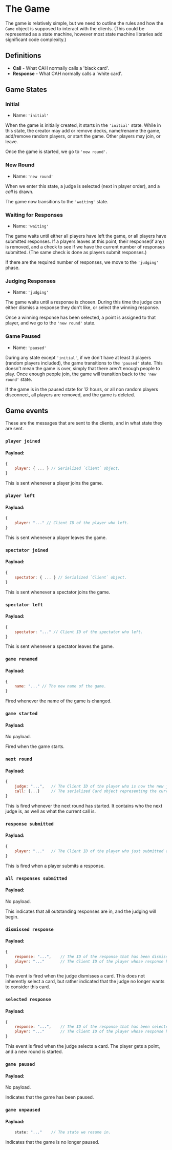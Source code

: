 # The Game

The game is relatively simple, but we need to outline the rules and how the `Game` object is supposed to interact with
the clients. (This could be represented as a state machine, however most state machine libraries add significant code
complexity.)

## Definitions

* **Call** - What CAH normally calls a 'black card'.
* **Response** - What CAH normally calls a 'white card'.

## Game States

### Initial

* Name: `'initial'`

When the game is initially created, it starts in the `'initial'` state. While in this state, the creator may add or
remove decks, name/rename the game, add/remove random players, or start the game. Other players may join, or leave.

Once the game is started, we go to `'new round'`.

### New Round

* Name: `'new round'`

When we enter this state, a judge is selected (next in player order), and a _call_ is drawn.

The game now transitions to the `'waiting'` state.

### Waiting for Responses

* Name: `'waiting'`

The game waits until either all players have left the game, or all players have  submitted responses. If a players
leaves at this point, their response(if any) is removed, and a check to see if we have  the current number of responses
submitted. (The same check is done as players submit responses.)

If there are the required number of responses, we move to the `'judging'` phase.

### Judging Responses

* Name: `'judging'`

The game waits until a response is chosen. During this time the judge can either dismiss a response they don't like, or
select the winning response.

Once a winning response has been selected, a point is assigned to that player, and we go to the `'new round'` state.

### Game Paused

* Name: `'paused'`

During any state except `'initial'`, if we don't have at least 3 players (random players included), the game transitions
to the `'paused'` state. This doesn't mean the game is over, simply that there aren't enough people to play. Once
enough people join, the game will transition back to the `'new round'` state.

If the game is in the paused state for 12 hours, or all non random players disconnect, all players are removed, and the
game is deleted.

## Game events

These are the messages that are sent to the clients, and in what state they are sent.

### `player joined`

#### Payload:

```javascript
{
    player: { ... } // Serialized `Client` object.
}
```

This is sent whenever a player joins the game.

### `player left`

#### Payload:

```javascript
{
    player: "..." // Client ID of the player who left.
}
```

This is sent whenever a player leaves the game.

### `spectator joined`

#### Payload:

```javascript
{
    spectator: { ... } // Serialized `Client` object.
}
```

This is sent whenever a spectator joins the game.

### `spectator left`

#### Payload:

```javascript
{
    spectator: "..." // Client ID of the spectator who left.
}
```

This is sent whenever a spectator leaves the game.

### `game renamed`

#### Payload:

```javascript
{
    name: "..." // The new name of the game.
}
```

Fired whenever the name of the game is changed.

### `game started`

#### Payload:

No payload.

Fired when the game starts.

### `next round`

#### Payload:

```javascript
{
    judge: "...",   // The Client ID of the player who is now the new judge.
    call: {...}     // The serialized Card object representing the current call.
}
```

This is fired whenever the next round has started. It contains who the next judge is, as well as what the current call
is.

### `response submitted`

#### Payload:

```javascript
{
    player: "..."   // The Client ID of the player who just submitted a response.
}
```

This is fired when a player submits a response.

### `all responses submitted`

#### Payload:

No payload.

This indicates that all outstanding responses are in, and the judging will begin.

### `dismissed response`

#### Payload:

```javascript
{
    response: "...",    // The ID of the response that has been dismissed.
    player: "..."       // The Client ID of the player whose response has been dismissed.
}
```

This event is fired when the judge dismisses a card. This does not inherently select a card, but rather indicated that
the judge no longer wants to consider this card.

### `selected response`

#### Payload:

```javascript
{
    response: "...",    // The ID of the response that has been selected.
    player: "..."       // The Client ID of the player whose response has been selected.
}
```

This event is fired when the judge selects a card. The player gets a point, and a new round is started.

### `game paused`

#### Payload:

No payload.

Indicates that the game has been paused.

### `game unpaused`

#### Payload:

```javascript
    state: "..."    // The state we resume in.
```

Indicates that the game is no longer paused.
